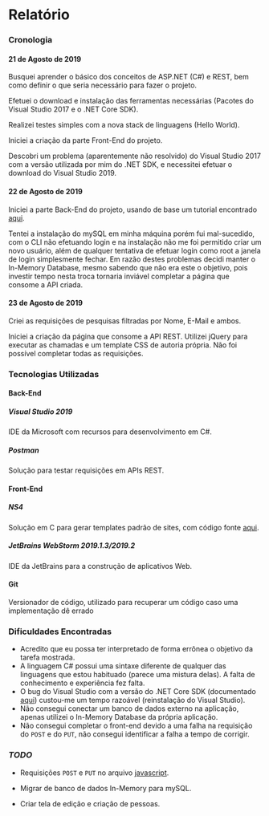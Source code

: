 # Relatório

### Cronologia

#### 21 de Agosto de 2019

Busquei aprender o básico dos conceitos de ASP.NET (C#) e REST, bem como definir o que seria necessário para fazer o projeto.

Efetuei o download e instalação das ferramentas necessárias (Pacotes do Visual Studio 2017 e o .NET Core SDK).

Realizei testes simples com a nova stack de linguagens (Hello World).

Iniciei a criação da parte Front-End do projeto.

Descobri um problema (aparentemente não resolvido) do Visual Studio 2017 com a versão utilizada por mim do .NET SDK, e necessitei efetuar o download do Visual Studio 2019.

#### 22 de Agosto de 2019

Iniciei a parte Back-End do projeto, usando de base um tutorial encontrado [aqui](https://docs.microsoft.com/pt-br/aspnet/core/tutorials/first-web-api?view=aspnetcore-2.2&tabs=visual-studio).

Tentei a instalação do mySQL em minha máquina porém fui mal-sucedido, com o CLI não efetuando login e na instalação não me foi permitido criar um novo usuário, além de qualquer tentativa de efetuar login como root a janela de login simplesmente fechar. Em razão destes problemas decidi manter o In-Memory Database, mesmo sabendo que não era este o objetivo, pois investir tempo nesta troca tornaria inviável completar a página que consome a API criada.

#### 23 de Agosto de 2019

Criei as requisições de pesquisas filtradas por Nome, E-Mail e ambos.

Iniciei a criação da página que consome a API REST. Utilizei jQuery para executar as chamadas e um template CSS de autoria própria. Não foi possível completar todas as requisições.

### Tecnologias Utilizadas

#### Back-End

##### Visual Studio 2019

IDE da Microsoft com recursos para desenvolvimento em C#.

##### Postman

Solução para testar requisições em APIs REST.

#### Front-End

##### NS4

Solução em C para gerar templates padrão de sites, com código fonte [aqui](https://github.com/Giancarl021/Site-Generator).

##### JetBrains WebStorm 2019.1.3/2019.2

IDE da JetBrains para a construção de aplicativos Web.

#### Git

Versionador de código, utilizado para recuperar um código caso uma implementação dê errado

### Dificuldades Encontradas

- Acredito que eu possa ter interpretado de forma errônea o objetivo da tarefa mostrada.
- A linguagem C# possui uma sintaxe diferente de qualquer das linguagens que estou habituado (parece uma mistura delas). A falta de conhecimento e experiência fez falta.
- O bug do Visual Studio com a versão do .NET Core SDK (documentado [aqui](https://github.com/dotnet/sdk/issues/3124)) custou-me um tempo razoável (reinstalação do Visual Studio).
- Não consegui conectar um banco de dados externo na aplicação, apenas utilizei o In-Memory Database da própria aplicação.
- Não consegui completar o front-end devido a uma falha na requisição do ```POST``` e do ```PUT```, não consegui identificar a falha a tempo de corrigir.

### *TODO*

- Requisições ```POST``` e ```PUT``` no arquivo [javascript](js/script.js).

- Migrar de banco de dados In-Memory para mySQL.

- Criar tela de edição e criação de pessoas.

  